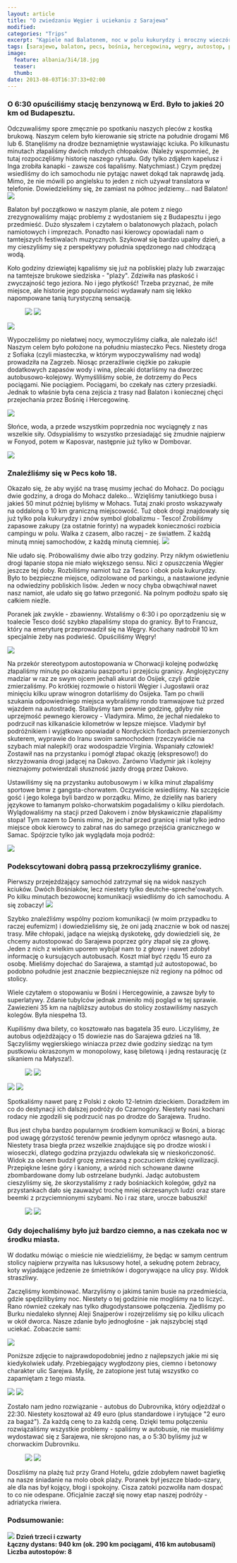 ```yaml
---
layout: article
title: "O zwiedzaniu Węgier i uciekaniu z Sarajewa"
modified:
categories: "Trips"
excerpt: "Kąpiele nad Balatonem, noc w polu kukurydzy i mroczny wieczór Sarajewa."
tags: [sarajewo, balaton, pecs, bośnia, hercegowina, węgry, autostop, podróże]
image:
  feature: albania/3i4/18.jpg
  teaser:
  thumb:
date: 2013-08-03T16:37:33+02:00
---
```

<div class="notice"><h3>
O 6:30 opuściliśmy stację benzynową w Erd. Było to jakieś 20 km od Budapesztu.
</h3></div>
Odczuwaliśmy spore zmęcznie po spotkaniu naszych pleców z kostką brukową. Naszym celem było kierowanie się stricte na południe drogami M6 lub 6. Stanęliśmy na drodze beznamiętnie wystawiając kciuka. Po kilkunastu minutach złapaliśmy dwóch młodych chłopaków. (Należy wspomnieć, że tutaj rozpoczęliśmy historię naszego rytuału. Gdy tylko zdjąłem kapelusz i Inga zrobiła kanapki - zawsze coś łapaliśmy. Natychmiast.) Czym prędzej wsiedliśmy do ich samochodu nie pytając nawet dokąd tak naprawdę jadą. Mimo, że nie mówili po angielsku to jeden z nich używał translatora w telefonie. Dowiedzieliśmy się, że zamiast na północ jedziemy... nad Balaton!

<img src="http://nikodamn.github.io/images/albania/3i4/2.jpg">

Balaton był początkowo w naszym planie, ale potem z niego zrezygnowaliśmy mając problemy z wydostaniem się z Budapesztu i jego przedmieść. Dużo słyszałem i czytałem o balatonowych plażach, polach namiotowych i imprezach. Ponadto nasi kierowcy opowiadali nam o tamtejszych festiwalach muzycznych. Szykował się bardzo upalny dzień, a my cieszyliśmy się z perspektywy południa spędzonego nad chłodzącą wodą.

Koło godziny dziewiątej kąpaliśmy się już na pobliskiej plaży lub zwarzając na tamtejsze brukowe siedziska - "plaży". Zdziwiła nas płaskość i zwyczajność tego jeziora. No i jego płytkość! Trzeba przyznać, że miłe miejsce, ale historie jego popularności wydawały nam się lekko napompowane tanią turystyczną sensacją.

<figure class="half">   
    <img src="http://nikodamn.github.io/images/albania/3i4/1.jpg">
    <img src="http://nikodamn.github.io/images/albania/3i4/4.jpg">
</figure>

<img src="http://nikodamn.github.io/images/albania/3i4/3.jpg">


Wypoczeliśmy po niełatwej nocy, wymoczyliśmy ciałka, ale należało iść! Naszym celem było położone na południu miasteczko Pecs. Niestety droga z Sofiaka (czyli miasteczka, w którym wypoczywaliśmy nad wodą) prowadziła na Zagrzeb. Niosąc przeraźliwie ciężkie po zakupie dodatkowych zapasów wody i wina, plecaki dotarliśmy na dworzec autobusowo-kolejowy. Wymyśliliśmy sobie, że dotrzemy do Pecs pociągami. Nie pociągiem. Pociągami, bo czekały nas cztery przesiadki. Jednak to właśnie była cena zejścia z trasy nad Balaton i koniecznej chęci przejechania przez Bośnię i Hercegowinę.

<img src="http://nikodamn.github.io/images/albania/3i4/5.jpg">

Słońce, woda, a przede wszystkim poprzednia noc wyciągnęły z nas wszelkie siły. Odsypialiśmy to wszystko przesiadająć się żmudnie najpierw w Fonyod, potem w Kaposvar, następnie już tylko w Dombovar.

<img src="http://nikodamn.github.io/images/albania/3i4/6.jpg">

<div class="notice"><h3>Znaleźliśmy się w Pecs koło 18.</h3></div> Okazało się, że aby wyjść na trasę musimy jechać do Mohacz. Do pociągu dwie godziny, a droga do Mohacz daleko... Wzięliśmy taniutkiego busa i jakieś 50 minut później byliśmy w Mohacs. Tutaj znaki prosto wskazywały na oddaloną o 10 km graniczną miejscowość. Tuż obok drogi znajdowały się już tylko pola kukurydzy i znów symbol globalizmu - Tesco! Zrobiliśmy zapasowe zakupy (za ostatnie forinty) na wypadek konieczności rozbicia campingu w polu. Walka z czasem, albo raczej - ze światłem. Z każdą minutą mniej samochodów, z każdą minutą ciemniej.

<img src="http://nikodamn.github.io/images/albania/3i4/7.jpg">

Nie udało się. Próbowaliśmy dwie albo trzy godziny. Przy nikłym oświetleniu drogi łapanie stopa nie miało większego sensu. Nici z opuszczenia Węgier jeszcze tej doby. Rozbiliśmy namiot tuż za Tesco i obok pola kukurydzy. Było to bezpieczne miejsce, odizolowane od parkingu, a nastawione jedynie na odwiedziny pobliskich lisów. Jeden w nocy chyba obwąchiwał nawet nasz namiot, ale udało się go łatwo przegonić. Na polnym podłożu spało się całkiem nieźle.

Poranek jak zwykle - zbawienny. Wstaliśmy o 6:30 i po oporządzeniu się w toalecie Tesco dość szybko złapaliśmy stopa do granicy. Był to Francuz, który na emeryturę przeprowadził się na Węgry. Kochany nadrobił 10 km specjalnie żeby nas podwieść. Opuściliśmy Węgry!

<img src="http://nikodamn.github.io/images/albania/3i4/8.jpg">

Na przekór stereotypom autostopowania w Chorwacji kolejnę podwózkę złapaliśmy minutę po okazaniu paszportu i przejściu granicy. Anglojęzyczny madziar w raz ze swym ojcem jechali akurat do Osijek, czyli gdzie zmierzaliśmy. Po krótkiej rozmowie o historii Węgier i Jugosławii oraz minięciu kilku upraw winogron dotarliśmy do Osijeka. Tam po chwili szukania odpowiedniego miejsca wybraliśmy rondo tramwajowe tuż przed wjazdem na autostradę. Stalibyśmy tam pewnie godzinę, gdyby nie uprzejmość pewnego kierowcy - Vladymira. Mimo, że jechał niedaleko to podrzucił nas kilkanaście kilometrów w lepsze miejsce. Vladymir był podróżnikiem i wyjątkowo opowiadał o Nordyckich fiordach przemierzonych skuterem, wyprawie do Iranu swoim samochodem (rzeczywiśćie na szybach miał nalepki!) oraz wodospadzie Virginia. Wspaniały człowiek! Zostawił nas na przystanku i pomógł złapać okazję (ekspresowo!) do skrzyżowania drogi jadącej na Dakovo. Zarówno Vladymir jak i kolejny nieznajomy potwierdzali słuszność jazdy drogą przez Dakovo.

Ustawiliśmy się na przystanku autobusowym i w kilka minut złapaliśmy sportowe bmw z gangsta-chorwatem. Oczywiście wsiedliśmy. Na szczęście gość i jego kolega byli bardzo w porządku. Mimo, że dzieliły nas bariery językowe to łamanym polsko-chorwatskim pogadaliśmy o kilku pierdołach. Wylądowaliśmy na stacji przed Dakovem i znów błyskawicznie złapaliśmy stopa! Tym razem to Denis mimo, że jechał przed granicę i miał tylko jedno miejsce obok kierowcy to zabrał nas do samego przejśćia granicznego w Samac. Spójrzcie tylko jak wyglądała moja podróż:

<img src="http://nikodamn.github.io/images/albania/3i4/9.jpg">

<div class="notice"><h3>Podekscytowani dobrą passą przekroczyliśmy granice.</h3></div> Pierwszy przejeżdżający samochód zatrzymał się na widok naszych kciuków. Dwóch Bośniaków, lecz niestety tylko deutche-spreche'owatych. Po kilku minutach bezowocnej komunikacji wsiedliśmy do ich samochodu. A się zobaczy!

<img src="http://nikodamn.github.io/images/albania/3i4/10.jpg">

Szybko znaleźliśmy wspólny poziom komunikacji (w moim przypadku to raczej eufemizm) i dowiedzieliśmy się, że oni jadą znacznie w bok od naszej trasy. Miłe chłopaki, jadące na wiejską dyskotekę, gdy dowiedzieli się, że chcemy autostopować do Sarajewa poprzez góry złapał się za głowę. Jeden z nich z wielkim uporem wybijał nam to z głowy i nawet zdobył informację o kursujących autobusach. Koszt miał być rzędu 15 euro za osobę. Mieliśmy dojechać do Sarajewa, a stamtąd już autostopować, bo podobno południe jest znacznie bezpieczniejsze niż regiony na północ od stolicy.

Wiele czytałem o stopowaniu w Bośni i Hercegowinie, a zawsze były to superlatywy. Zdanie tubylców jednak zmieniło mój pogląd w tej sprawie. Zawiezieni 35 km na najbliższy autobus do stolicy zostawiliśmy naszych kolegów. Była niespełna 13.

Kupiliśmy dwa bilety, co kosztowało nas bagatela 35 euro. Liczyliśmy, że autobus odjeżdżający o 15 dowiezie nas do Sarajewa gdzieś na 18. Sączyliśmy węgierskiego winiacza przez dwie godziny siedząc na tym pustkowiu okraszonym w monopolowy, kasę biletową i jedną restaurację (z sikaniem na Małysza!).

<figure class="half">   
    <img src="http://nikodamn.github.io/images/albania/3i4/11.jpg">
    <img src="http://nikodamn.github.io/images/albania/3i4/12.jpg">
</figure>

<img src="http://nikodamn.github.io/images/albania/3i4/13.jpg">

<img src="http://nikodamn.github.io/images/albania/3i4/14.jpg">

Spotkaliśmy nawet parę z Polski z około 12-letnim dzieckiem. Doradziłem im co do destynacji ich dalszej podróży do Czarnogóry. Niestety nasi kochani rodacy nie zgodzili się podrzucić nas po drodze do Sarajewa. Trudno.

Bus jest chyba bardzo popularnym środkiem komunikacji w Bośni, a biorąc pod uwagę górzystość terenów pewnie jedynym oprócz własnego auta. Niestety trasa biegła przez wszelkie znajdujące się po drodze wioski i wioseczki, dlatego godzina przyjazdu odwlekała się w nieskończoność. Widok za oknem budził grozę zmieszaną z poczuciem dzikiej cywilizacji. Przepiękne leśne góry i kaniony, a wśród nich schowane dawne zbombardowane domy lub ostrzelane budynki. Jadąc autobustem cieszyliśmy się, że skorzystaliśmy z rady bośniackich kolegów, gdyż na przystankach dało się zauważyć trochę mniej okrzesanych ludzi oraz stare beemki z przyciemnionymi szybami. No i raz stare, urocze babuszki!

<figure class="half">   
    <img src="http://nikodamn.github.io/images/albania/3i4/15.jpg">
    <img src="http://nikodamn.github.io/images/albania/3i4/16.jpg">
</figure>

<div class="notice"><h3>Gdy dojechaliśmy było już bardzo ciemno, a nas czekała noc w środku miasta.</h3></div> W dodatku mówiąc o mieście nie wiedzieliśmy, że będąc w samym centrum stolicy najpierw przywita nas luksusowy hotel, a sekudnę potem żebracy, koty wyjadające jedzenie ze śmietników i dogorywające na ulicy psy. Widok straszliwy.

Zaczęliśmy kombinować. Marzyliśmy o jakimś tanim busie na przedmieścia, gdzie spędzilibyśmy noc. Niestety o tej godzinie nie mogliśmy na to liczyć. Rano również czekały nas tylko długodystansowe połączenia. Zjedliśmy po Burku niedaleko słynnej Aleji Snajperów i rozejrzeliśmy się po kilku ulicach w okół dworca. Nasze zdanie było jednogłośne - jak najszybciej stąd uciekać. Zobaczcie sami:

<img src="http://nikodamn.github.io/images/albania/3i4/17.jpg">

Poniższe zdjęcie to najprawdopodobniej jedno z najlepszych jakie mi się kiedykolwiek udały. Przebiegający wygłodzony pies, ciemno i betonowy charakter ulic Sarejwa. Myślę, że zatopione jest tutaj wszystko co zapamiętam z tego miasta.

<img src="http://nikodamn.github.io/images/albania/3i4/18.jpg">

<img src="http://nikodamn.github.io/images/albania/3i4/19.jpg">

Zostało nam jedno rozwiązanie - autobus do Dubrovnika, który odjeżdżał o 22:30. Niestety kosztował aż 49 euro (plus standardowe i irytujące "2 euro za bagaż"). Za każdą cenę to za każdą cenę. Dzięki temu połączeniu rozwiązaliśmy wszystkie problemy - spaliśmy w autobusie, nie musieliśmy wydostawać się z Sarajewa, nie skrojono nas, a o 5:30 byliśmy już w chorwackim Dubrovniku.

<figure class="half">   
    <img src="http://nikodamn.github.io/images/albania/3i4/20.jpg">
    <img src="http://nikodamn.github.io/images/albania/3i4/21.jpg">
</figure>

Doszliśmy na plażę tuż przy Grand Hotelu, gdzie zdobyłem nawet bagietkę na nasze śniadanie na molo obok plaży. Poranek był jeszcze blado-szary, ale dla nas był kojący, błogi i spokojny. Cisza zatoki pozwoliła nam dospać to co nie odespane. Oficjalnie zaczął się nowy etap naszej podróży - adriatycka riwiera.

<div class="notice"><h3>
Podsumowanie:
</h3></div>

<img src="http://nikodamn.github.io/images/albania/3i4/podsumowanie.png">

<b>
Dzień trzeci i czwarty<br>
Łączny dystans: 940 km (ok. 290 km pociągami, 416 km autobusami)<br>
Liczba autostopów: 8
</b>
